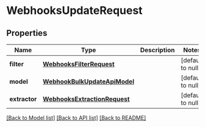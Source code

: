 # WebhooksUpdateRequest
## Properties

| Name | Type | Description | Notes |
|------------ | ------------- | ------------- | -------------|
| **filter** | [**WebhooksFilterRequest**](WebhooksFilterRequest.md) |  | [default to null] |
| **model** | [**WebhookBulkUpdateApiModel**](WebhookBulkUpdateApiModel.md) |  | [default to null] |
| **extractor** | [**WebhooksExtractionRequest**](WebhooksExtractionRequest.md) |  | [default to null] |

[[Back to Model list]](../README.md#documentation-for-models) [[Back to API list]](../README.md#documentation-for-api-endpoints) [[Back to README]](../README.md)

